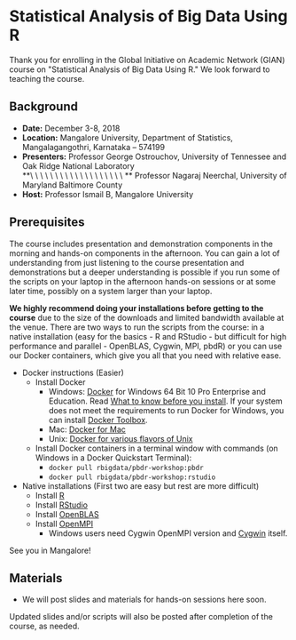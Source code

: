 # Statistical Analysis of Big Data Using R

Thank you for enrolling in the Global Initiative on Academic Network 
(GIAN) course on "Statistical Analysis of Big Data Using R." We look forward to teaching the course.

## Background

* **Date:** December 3-8, 2018
* **Location:** Mangalore University, Department of Statistics, Mangalagangothri, Karnataka – 574199
* **Presenters:** Professor George Ostrouchov, University of Tennessee and Oak Ridge National Laboratory  
    **\ \ \ \ \ \ \ \ \ \ \ \ \ \ \ \ \ \ \ ** Professor Nagaraj Neerchal, University of Maryland Baltimore County
* **Host:** Professor Ismail B, Mangalore University


## Prerequisites 

The course includes presentation and demonstration components in the morning and hands-on components in the afternoon. You can gain a lot of understanding from just listening to the course presentation and demonstrations but a deeper understanding is possible if you run some of the scripts on your laptop in the afternoon hands-on sessions or at some later time, possibly on a system larger than your laptop.

**We highly recommend doing your installations before getting to the course** due to the size of the downloads and limited bandwidth available at the venue. There are two ways to run the scripts from the course: in a native installation (easy for the basics - R and RStudio - but difficult for high performance and parallel - OpenBLAS, Cygwin, MPI, pbdR) or you can use our Docker containers, which give you all that you need with relative ease.

* Docker instructions (Easier)
    - Install Docker
        - Windows: [Docker](https://download.docker.com/win/stable/Docker%20for%20Windows%20Installer.exe) for Windows 64 Bit 10 Pro Enterprise and Education. Read [What to know before you install](https://docs.docker.com/v17.09/docker-for-windows/install/#what-to-know-before-you-install). If your system does not meet the requirements to run Docker for Windows, you can install [Docker Toolbox](https://docs.docker.com/v17.09/toolbox/overview/).
        - Mac: [Docker for Mac](https://store.docker.com/editions/community/docker-ce-desktop-mac)
        - Unix: [Docker for various flavors of Unix](https://store.docker.com/search?type=edition&offering=community)
     - Install Docker containers in a terminal window with commands (on Windows in a Docker Quickstart Terminal): 
         - `docker pull rbigdata/pbdr-workshop:pbdr`
         - `docker pull rbigdata/pbdr-workshop:rstudio`
* Native installations (First two are easy but rest are more difficult)
    - Install [R](https://cloud.r-project.org/)
    - Install [RStudio](https://www.rstudio.com/products/rstudio/download/)
    - Install [OpenBLAS](https://www.openblas.net/)
    - Install [OpenMPI](https://www.open-mpi.org/software/ompi/v4.0/)
        - Windows users need Cygwin OpenMPI version and [Cygwin](http://www.cygwin.com/) itself.

See you in Mangalore!

## Materials

* We will post slides and materials for hands-on sessions here soon.

Updated slides and/or scripts will also be posted after completion of the course, as needed.

